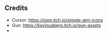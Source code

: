 ## Credits
- Cursor: https://iopn.itch.io/simple-aim-icons 
- Gun: https://kaylousberg.itch.io/gun-assets
- 